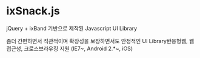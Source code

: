 # ixSnack.js
jQuery + ixBand 기반으로 제작된 Javascript UI Library

좀더 간편하면서 직관적이며 확장성을 보장하면서도 안정적인 UI Library반응형웹, 웹접근성, 크로스브라우징 지원 (IE7~, Android 2.*~, iOS)
